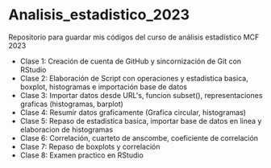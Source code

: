 # Analisis_estadistico_2023
Repositorio para guardar mis códigos del curso de análisis estadístico MCF 2023

- Clase 1: Creación de cuenta de GitHub y sincornización de Git con RStudio
- Clase 2: Elaboración de Script con operaciones y estadistica basica, boxplot, histogramas e importación base de datos
- Clase 3: Importar datos desde URL's, funcion subset(), representaciones graficas (histogramas, barplot)
- Clase 4: Resumir datos graficamente (Grafica circular, histogramas)
- Clase 5: Repaso de estadistica basica, importar base de datos en linea y elaboracion de histogramas
- Clase 6: Correlación, cuarteto de anscombe, coeficiente de correlación
- Clase 7: Repaso de boxplots y correlación
- Clase 8: Examen practico en RStudio
